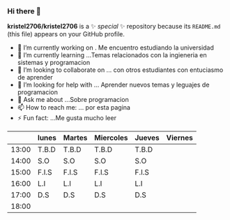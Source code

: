### Hi there 👋


**kristel2706/kristel2706** is a ✨ _special_ ✨ repository because its `README.md` (this file) appears on your GitHub profile.


- 🔭 I’m currently working on . Me encuentro estudiando la universidad 
- 🌱 I’m currently learning ...Temas relacionados con la ingieneria en sistemas y programacion 
- 👯 I’m looking to collaborate on ... con otros estudiantes con entuciasmo de aprender 
- 🤔 I’m looking for help with ... Aprender nuevos temas y leguajes de programacion 
- 💬 Ask me about ...Sobre programacion 
- 📫 How to reach me: ... por esta pagina
- ⚡ Fun fact: ...Me gusta mucho leer 


|       | lunes  | Martes | Miercoles | Jueves | Viernes |
|-------|--------|--------|-----------|--------|---------|
| 13:00 | T.B.D  | T.B.D  | T.B.D     | T.B.D  |         |
| 14:00 | S.O    | S.O    | S.O       | S.O    |         |
| 15:00 | F.I.S  | F.I.S  | F.I.S     | F.I.S  |         |
| 16:00 | L.I    | L.I    | L.I       | L.I    |         |
| 17:00 | D.S    | D.S    | D.S       | D.S    |         |
| 18:00 |        |        |           |        |         |
